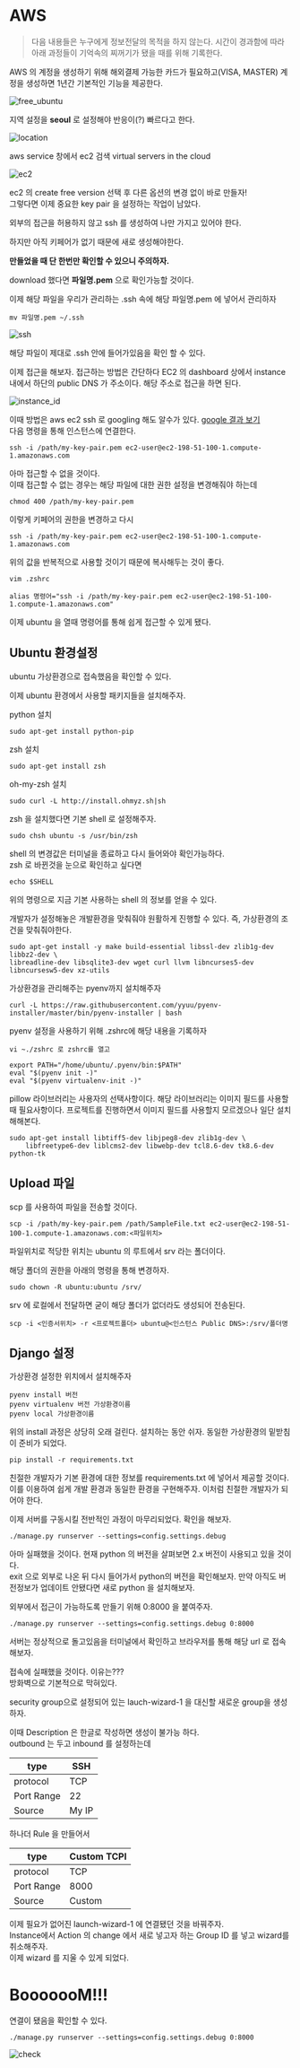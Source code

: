 # AWS 

> 다음 내용들은 누구에게 정보전달의 목적을 하지 않는다. 시간이 경과함에 따라 아래 과정들이 기억속의 찌꺼기가 됐을 때를 위해 기록한다.

AWS 의 계정을 생성하기 위해 해외결제 가능한 카드가 필요하고(VISA, MASTER) 계정을 생성하면 1년간 기본적인 기능을 제공한다.

![free_ubuntu]({{site.url}}/image/free_ubuntu.png)

지역 설정을 **seoul** 로 설정해야 반응이(?) 빠르다고 한다. 

![location]({{site.url}}/image/location.png)

aws service 창에서 ec2 검색 virtual servers in the cloud

![ec2]({{site.url}}/image/EC2.png)

ec2 의 create free version 선택 후 다른 옵션의 변경 없이 바로 만들자!  
그렇다면 이제 중요한 key pair 을 설정하는 작업이 남았다.

외부의 접근을 허용하지 않고 ssh 를 생성하여 나만 가지고 있어야 한다.

하지만 아직 키페어가 없기 때문에 새로 생성해야한다. 

**만들었을 때 단 한번만 확인할 수 있으니 주의하자.**

download 했다면 **파일명.pem** 으로 확인가능할 것이다.

이제 해당 파일을 우리가 관리하는 .ssh 속에 해당 파일명.pem 에 넣어서 관리하자

```
mv 파일명.pem ~/.ssh
```
![ssh]({{site.url}}/image/ssh.png)

해당 파일이 제대로 .ssh 안에 들어가있음을 확인 할 수 있다.

이제 접근을 해보자. 접근하는 방법은 간단하다 EC2 의 dashboard 상에서 instance 내에서 하단의 public DNS 가 주소이다. 해당 주소로 접근을 하면 된다.

![instance_id]({{site.url}}/image/instance_id.png)

이때 방법은 aws ec2 ssh 로 googling 해도 알수가 있다. [google 결과 보기](http://docs.aws.amazon.com/ko_kr/AWSEC2/latest/UserGuide/AccessingInstancesLinux.html)  
다음 명령을 통해 인스턴스에 연결한다.

```
ssh -i /path/my-key-pair.pem ec2-user@ec2-198-51-100-1.compute-1.amazonaws.com
```
아마 접근할 수 없을 것이다.  
이때 접근할 수 없는 경우는 해당 파일에 대한 권한 설정을 변경해줘야 하는데

```
chmod 400 /path/my-key-pair.pem
```

이렇게 키페어의 권한을 변경하고 다시 

```
ssh -i /path/my-key-pair.pem ec2-user@ec2-198-51-100-1.compute-1.amazonaws.com
```
위의 값을 반복적으로 사용할 것이기 때문에 복사해두는 것이 좋다.

```
vim .zshrc

alias 명령어="ssh -i /path/my-key-pair.pem ec2-user@ec2-198-51-100-1.compute-1.amazonaws.com"
```

이제 ubuntu 을 열때 명령어를 통해 쉽게 접근할 수 있게 됐다.


## Ubuntu 환경설정

ubuntu 가상환경으로 접속했음을 확인할 수 있다.

이제 ubuntu 환경에서 사용할 패키지들을 설치해주자.

python 설치

```
sudo apt-get install python-pip
```

zsh 설치
```
sudo apt-get install zsh
```

oh-my-zsh 설치
```
sudo curl -L http://install.ohmyz.sh|sh
```

zsh 을 설치했다면 기본 shell 로 설정해주자.

```
sudo chsh ubuntu -s /usr/bin/zsh
```

shell 의 변경값은 터미널을 종료하고 다시 들어와야 확인가능하다.   
zsh 로 바뀐것을 눈으로 확인하고 싶다면 
```
echo $SHELL
```

위의 명령으로 지금 기본 사용하는 shell 의 정보를 얻을 수 있다.

개발자가 설정해놓은 개발환경을 맞춰줘야 원활하게 진행할 수 있다. 즉, 가상환경의 조건을 맞춰줘야한다.

```
sudo apt-get install -y make build-essential libssl-dev zlib1g-dev libbz2-dev \
libreadline-dev libsqlite3-dev wget curl llvm libncurses5-dev libncursesw5-dev xz-utils
```

가상환경을 관리해주는 pyenv까지 설치해주자

```
curl -L https://raw.githubusercontent.com/yyuu/pyenv-installer/master/bin/pyenv-installer | bash
```
pyenv 설정을 사용하기 위해 .zshrc에 해당 내용을 기록하자

```
vi ~./zshrc	로 zshrc를 열고

export PATH="/home/ubuntu/.pyenv/bin:$PATH"
eval "$(pyenv init -)"
eval "$(pyenv virtualenv-init -)"
```

pillow 라이브러리는 사용자의 선택사항이다. 해당 라이브러리는 이미지 필드를 사용할 때 필요사항이다. 프로젝트를 진행하면서 이미지 필드를 사용할지 모르겠으나 일단 설치해해본다.

```
sudo apt-get install libtiff5-dev libjpeg8-dev zlib1g-dev \
    libfreetype6-dev liblcms2-dev libwebp-dev tcl8.6-dev tk8.6-dev python-tk
```


## Upload 파일

scp 를 사용하여 파일을 전송할 것이다.

```
scp -i /path/my-key-pair.pem /path/SampleFile.txt ec2-user@ec2-198-51-100-1.compute-1.amazonaws.com:<파일위치>
```

파일위치로 적당한 위치는 ubuntu 의 루트에서 srv 라는 폴더이다.

해당 폴더의 권한을 아래의 명령을 통해 변경하자.

```
sudo chown -R ubuntu:ubuntu /srv/
```

srv 에 로컬에서 전달하면 굳이 해당 폴더가 없더라도 생성되어 전송된다.

```
scp -i <인증서위치> -r <프로젝트폴더> ubuntu@<인스턴스 Public DNS>:/srv/폴더명
```


## Django 설정

가상환경 설정한 위치에서 설치해주자

```
pyenv install 버전
pyenv virtualenv 버전 가상환경이름
pyenv local 가상환경이름
```
위의 install 과정은 상당히 오래 걸린다. 설치하는 동안 쉬자.
동일한 가상환경의 밑받침이 준비가 되었다.

```
pip install -r requirements.txt
```

친절한 개발자가 기본 환경에 대한 정보를 requirements.txt 에 넣어서 제공할 것이다. 이를 이용하여 쉽게 개발 환경과 동일한 환경을 구현해주자. 이처럼 친절한 개발자가 되어야 한다.

이제 서버를 구동시킬 전반적인 과정이 마무리되었다. 확인을 해보자.

```
./manage.py runserver --settings=config.settings.debug
```

아마 실패했을 것이다. 현재 python 의 버전을 살펴보면 2.x 버전이 사용되고 있을 것이다.  
exit 으로 외부로 나온 뒤 다시 들어가서 python의 버전을 확인해보자. 만약 아직도 버전정보가 업데이트 안됐다면 새로 python 을 설치해보자.

외부에서 접근이 가능하도록 만들기 위해 0:8000 을 붙여주자.

```
./manage.py runserver --settings=config.settings.debug 0:8000
```
서버는 정상적으로 돌고있음을 터미널에서 확인하고 브라우저를 통해 해당 url 로 접속해보자.  

접속에 실패했을 것이다. 이유는???  
방화벽으로 기본적으로 막혀있다.

security group으로 설정되어 있는 lauch-wizard-1 을 대신할 새로운 group을 생성하자.

이때 Description 은 한글로 작성하면 생성이 불가능 하다.  
outbound 는 두고 inbound 를 설정하는데 

type|SSH
---|---
protocol|TCP
Port Range|22
Source|My IP

하나더 Rule 을 만들어서

type|Custom TCPI
---|---
protocol|TCP
Port Range|8000
Source|Custom


이제 필요가 없어진 launch-wizard-1 에 연결됐던 것을 바꿔주자.  
Instance에서 Action 의 change 에서 새로 넣고자 하는 Group ID 를 넣고 wizard를 취소해주자.  
이제 wizard 를 지울 수 있게 되었다.

# BooooooM!!!

연결이 됐음을 확인할 수 있다.

```
./manage.py runserver --settings=config.settings.debug 0:8000
```

![check]({{site.url}}/image/check.png)
